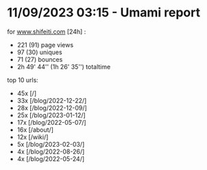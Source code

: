# 11/09/2023 03:15 - Umami report
for www.shifeiti.com [24h] :

 - 221 (91) page views
 - 97 (30) uniques
 - 71 (27) bounces
 - 2h 49' 44'' (1h 26' 35'') totaltime


top 10 urls:
 - 45x [/]
 - 33x [/blog/2022-12-22/]
 - 28x [/blog/2022-12-09/]
 - 25x [/blog/2023-01-12/]
 - 17x [/blog/2022-05-07/]
 - 16x [/about/]
 - 12x [/wiki/]
 - 5x [/blog/2023-02-03/]
 - 4x [/blog/2022-08-26/]
 - 4x [/blog/2022-05-24/]


